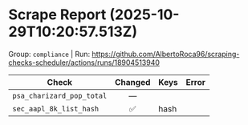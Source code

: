 # Scrape Report (2025-10-29T10:20:57.513Z)

Group: `compliance`  |  Run: https://github.com/AlbertoRoca96/scraping-checks-scheduler/actions/runs/18904513940

| Check | Changed | Keys | Error |
|---|:---:|:--|:--|
| `psa_charizard_pop_total` | — |  |  |
| `sec_aapl_8k_list_hash` | ✅ | hash |  |

